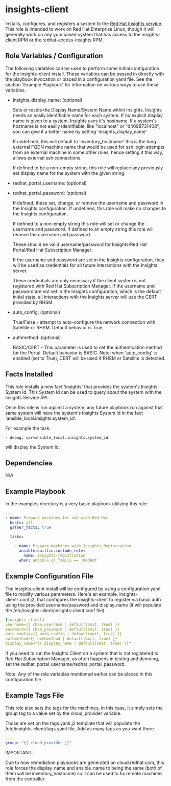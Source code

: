 insights-client
========

Installs, configures, and registers a system to the [Red Hat Insights service](http://access.redhat.com/insights).  This role is intended to work on Red Hat Enterprise Linux, though it will generally work on any yum based system that has access to the insights-client RPM or the redhat-access-insights RPM.

Role Variables / Configuration
--------------

The following variables can be used to perform some initial configuration for the insights-client install. 
These variables can be passed in directly with the playbook invocation or placed in a configuration yaml file.
See the section 'Example Playbook' for information on various ways to use these variables. 

* insights_display_name: (optional)

    Sets or resets the Display Name/System Name within Insights.  Insights needs an easily identifiable
    name for each system.  If no explicit display name is given to a system, Insights uses it's hostname.
    If a system's hostname is not easily identifiable, like "localhost" or "d4098731408", you can give
    it a better name by setting 'insights_display_name'

    If undefined, this will default to 'inventory_hostname' this is the long external FQDN machine name that would be used for ssh login attempts from an external machine in some other roles, hence setting it this way, allows external ssh connections.

    If defined to be a non-empty string, this role will replace any previously set display name
    for the system with the given string.

* redhat_portal_username: (optional)
* redhat_portal_password: (optional)
    
    If defined, these set, change, or remove the username and password in the Insights configuration.
    If undefined, this role will make no changes to the Insights configuration.

    If defined to a non-empty string this role will set or change the username and password.
    If defined to an empty string this role will remove the username and password.

    These should be valid username/password for Insights/Red Hat Portal/Red Hat Subscription Manager.

    If the username and password are set in the Insights configuration, they will be used as
    credentials for all future interactions with the Insights server.

    These credentials are only necessary if the client system is not registered with Red Hat
    Subscription Manager.  If the username and password are not set in the Insights configuration,
    which is the default initial state, all interactions with the Insights server will use the
    CERT provided by RHSM.

* auto_config: (optional)
    
    True/False - attempt to auto-configure the network connection with Satellite or RHSM. Default behavior is True.

* authmethod: (optional)
    
    BASIC/CERT - This parameter is used to set the authentication method for the Portal. Default bahavior is BASIC.
    Note: when 'auto_config' is enabled (set to True), CERT will be used if RHSM or Satellite is detected.

Facts Installed
---------------

This role installs a new fact 'insights' that provides the system's Insights' System Id.  This System
Id can be used to query about the system with the Insights Service API.

Once this role is run against a system, any future playbook run against that same system will have
the system's Insights System Id in the fact 'ansible_local.insights.system_id'.

For example the task:

    - debug: var=ansible_local.insights.system_id

will display the System Id.

Dependencies
------------

N/A

Example Playbook
----------------

In the examples directory is a very basic playbook utilizing this role:

```yaml
---
- name: Prepare machines for use with Red Hat
  hosts: all
  gather_facts: true

  tasks:
      
    - name: Prepare machines with Insights Registration
      ansible.builtin.include_role:
        name: insights-registration
      when: ansible_os_family == 'RedHat'
```

Example Configuration File
----------------

The insights-client install will be configured by using a configuration yaml file to modify various parameters. 
Here's an example, insights-client-.conf.j2, that configures the insights-client to register via basic auth 
using the provided username/password and display_name (it will populate the /etc/insights-client/insights-client.conf file):

```yaml
[insights-client]
username={{ rhsm_username | default(omit, true) }}
password={{ rhsm_password | default(omit, true) }}
auto_config={{ auto_config | default(omit, true) }}
authmethod={{ authmethod | default(omit, true) }}
display_name="{{ display_name | default(omit, true) }}"
```

If you need to run the Insights Client on a system that is not registered to Red Hat Subscription
Manager, as often happens in testing and demoing, set the redhat_portal_username/redhat_portal_password.

Note: Any of the role variables mentioned earlier can be placed in this configuration file

Example Tags File
----------------
This role also sets the tags for the machines, in this case, it simply sets the group tag to a value set by the cloud_provider variable.

Those are set on the tags.yaml.j2 template that will populate the /etc/insights-client/tags.yaml file. Add as many tags as you want there.

```yaml
---
group: "{{ cloud_provider }}"
```

IMPORTANT:

Due to how remediation playbooks are generated on cloud.redhat.com, this role forces the display_name and ansible_name to being the same (both of them will be inventory_hostname) so it can be used to fix remote machines from the controller.